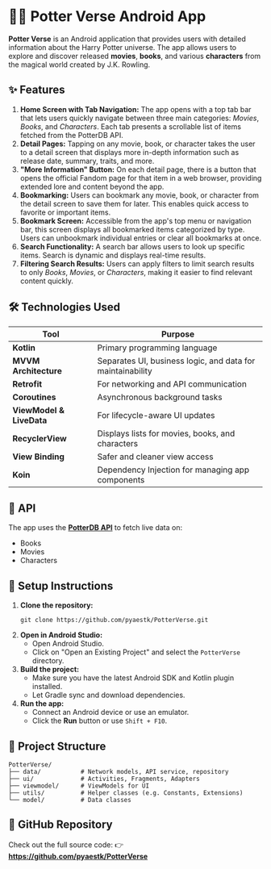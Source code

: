 <h1>🧙‍♂️ Potter Verse Android App</h1>

<p><strong>Potter Verse</strong> is an Android application that provides users with detailed information about the Harry Potter universe. The app allows users to explore and discover released <strong>movies</strong>, <strong>books</strong>, and various <strong>characters</strong> from the magical world created by J.K. Rowling.</p>

<h2>✨ Features</h2>
<ol>
  <li>
    <strong>Home Screen with Tab Navigation:</strong> 
    The app opens with a top tab bar that lets users quickly navigate between three main categories: 
    <em>Movies</em>, <em>Books</em>, and <em>Characters</em>. Each tab presents a scrollable list of items fetched from the PotterDB API.
  </li>

  <li>
    <strong>Detail Pages:</strong> 
    Tapping on any movie, book, or character takes the user to a detail screen that displays more in-depth information such as release date, summary, traits, and more.
  </li>

  <li>
    <strong>"More Information" Button:</strong> 
    On each detail page, there is a button that opens the official Fandom page for that item in a web browser, providing extended lore and content beyond the app.
  </li>

  <li>
    <strong>Bookmarking:</strong> 
    Users can bookmark any movie, book, or character from the detail screen to save them for later. This enables quick access to favorite or important items.
  </li>

  <li>
    <strong>Bookmark Screen:</strong> 
    Accessible from the app's top menu or navigation bar, this screen displays all bookmarked items categorized by type. Users can unbookmark individual entries or clear all bookmarks at once.
  </li>

  <li>
    <strong>Search Functionality:</strong> 
    A search bar allows users to look up specific items. Search is dynamic and displays real-time results.
  </li>

  <li>
    <strong>Filtering Search Results:</strong> 
    Users can apply filters to limit search results to only <em>Books</em>, <em>Movies</em>, or <em>Characters</em>, making it easier to find relevant content quickly.
  </li>
</ol>


<h2>🛠️ Technologies Used</h2>
<table>
  <thead>
    <tr>
      <th>Tool</th>
      <th>Purpose</th>
    </tr>
  </thead>
  <tbody>
    <tr><td><strong>Kotlin</strong></td><td>Primary programming language</td></tr>
    <tr><td><strong>MVVM Architecture</strong></td><td>Separates UI, business logic, and data for maintainability</td></tr>
    <tr><td><strong>Retrofit</strong></td><td>For networking and API communication</td></tr>
    <tr><td><strong>Coroutines</strong></td><td>Asynchronous background tasks</td></tr>
    <tr><td><strong>ViewModel & LiveData</strong></td><td>For lifecycle-aware UI updates</td></tr>
    <tr><td><strong>RecyclerView</strong></td><td>Displays lists for movies, books, and characters</td></tr>
    <tr><td><strong>View Binding</strong></td><td>Safer and cleaner view access</td></tr>
    <tr><td><strong>Koin</strong></td><td>Dependency Injection for managing app components</td></tr>
  </tbody>
</table>


<h2>🔌 API</h2>
<p>The app uses the <a href="https://docs.potterdb.com" target="_blank"><strong>PotterDB API</strong></a> to fetch live data on:</p>
<ul>
  <li>Books</li>
  <li>Movies</li>
  <li>Characters</li>
</ul>

<h2>📲 Setup Instructions</h2>
<ol>
  <li><strong>Clone the repository:</strong>
    <pre><code>git clone https://github.com/pyaestk/PotterVerse.git</code></pre>
  </li>
  <li><strong>Open in Android Studio:</strong>
    <ul>
      <li>Open Android Studio.</li>
      <li>Click on "Open an Existing Project" and select the <code>PotterVerse</code> directory.</li>
    </ul>
  </li>
  <li><strong>Build the project:</strong>
    <ul>
      <li>Make sure you have the latest Android SDK and Kotlin plugin installed.</li>
      <li>Let Gradle sync and download dependencies.</li>
    </ul>
  </li>
  <li><strong>Run the app:</strong>
    <ul>
      <li>Connect an Android device or use an emulator.</li>
      <li>Click the <strong>Run</strong> button or use <code>Shift + F10</code>.</li>
    </ul>
  </li>
</ol>

<h2>📁 Project Structure</h2>
<pre><code>PotterVerse/
├── data/           # Network models, API service, repository
├── ui/             # Activities, Fragments, Adapters
├── viewmodel/      # ViewModels for UI
├── utils/          # Helper classes (e.g. Constants, Extensions)
└── model/          # Data classes
</code></pre>

<h2>📎 GitHub Repository</h2>
<p>Check out the full source code:  
👉 <a href="https://github.com/pyaestk/PotterVerse" target="_blank"><strong>https://github.com/pyaestk/PotterVerse</strong></a></p>
